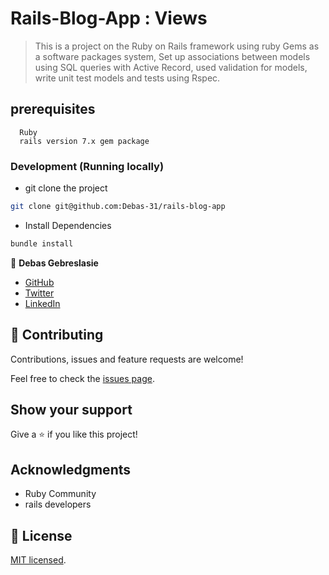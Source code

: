 # Rails-Blog-App : Views
>This is a project on the Ruby on Rails framework using ruby Gems as a software packages system, Set up associations between models using SQL queries with Active Record, used validation for models, write unit test models and tests using Rspec.

## prerequisites
``` 
  Ruby
  rails version 7.x gem package 
```
### Development (Running locally)

- git clone the project

```bash 
git clone git@github.com:Debas-31/rails-blog-app
```

- Install Dependencies

```bash
bundle install
```


👤 **Debas Gebreslasie**

- [GitHub](https://github.com/Debas-31)
- [Twitter](https://twitter.com/DEBSH76956492)
- [LinkedIn](https://www.linkedin.com/in/debas-gebrengus)


## 🤝 Contributing

Contributions, issues and feature requests are welcome!

Feel free to check the [issues page](https://github.com/Debas-31/rails-blog-app/issues).

## Show your support

Give a ⭐️ if you like this project!

## Acknowledgments
- Ruby Community
- rails developers

## 📝 License

[MIT licensed](https://github.com/Debas-31/rails-blog-app/blob/Milestone-5-controllers-specs/MIT.md).
```
